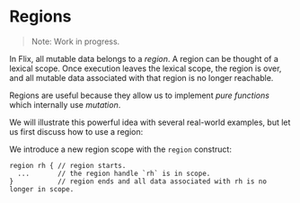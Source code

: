 # Regions

> Note: Work in progress.

In Flix, all mutable data belongs to a *region*. 
A region can be thought of a lexical scope. 
Once execution leaves the lexical scope, the region is over, and all mutable data associated with that region is no longer reachable.

Regions are useful because they allow us to implement *pure functions* which internally use *mutation*.

We will illustrate this powerful idea with several real-world examples, but let us first discuss how to use a region:

We introduce a new region scope with the `region` construct:

```
region rh { // region starts.
  ...       // the region handle `rh` is in scope.
}           // region ends and all data associated with rh is no longer in scope.
```

